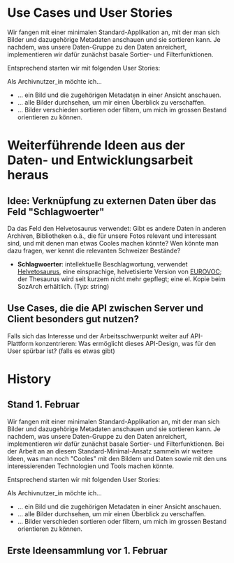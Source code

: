 # Use Cases und User Stories

Wir fangen mit einer minimalen Standard-Applikation an, mit der man sich Bilder und dazugehörige Metadaten anschauen und sie sortieren kann. Je nachdem, was unsere Daten-Gruppe zu den Daten anreichert, implementieren wir dafür zunächst basale Sortier- und Filterfunktionen.

Entsprechend starten wir mit folgenden User Stories:

Als Archivnutzer_in möchte ich...

- ... ein Bild und die zugehörigen Metadaten in einer Ansicht anschauen.
- ... alle Bilder durchsehen, um mir einen Überblick zu verschaffen.
- ... Bilder verschieden sortieren oder filtern, um mich im grossen Bestand orientieren zu können.

# Weiterführende Ideen aus der Daten- und Entwicklungsarbeit heraus

## Idee: Verknüpfung zu externen Daten über das Feld "Schlagwoerter"

Da das Feld den Helvetosaurus verwendet: Gibt es andere Daten in anderen Archiven, Bibliotheken o.ä., die für unsere Fotos relevant und interessant sind, und mit denen man etwas Cooles machen könnte? Wen könnte man dazu fragen, wer kennt die relevanten Schweizer Bestände?

- **Schlagwoerter**: intellektuelle Beschlagwortung, verwendet [Helvetosaurus](https://bartoc.org/en/node/675), eine einsprachige, helvetisierte Version von [EUROVOC](https://bartoc.org/en/node/15); der Thesaurus wird seit kurzem nicht mehr gepflegt; eine el. Kopie beim SozArch erhältlich. (Typ: string)

## Use Cases, die die API zwischen Server und Client besonders gut nutzen?

Falls sich das Interesse und der Arbeitsschwerpunkt weiter auf API-Plattform konzentrieren: Was ermöglicht dieses API-Design, was für den User spürbar ist? (falls es etwas gibt)

# History

## Stand 1. Februar

Wir fangen mit einer minimalen Standard-Applikation an, mit der man sich Bilder und dazugehörige Metadaten anschauen und sie sortieren kann. Je nachdem, was unsere Daten-Gruppe zu den Daten anreichert, implementieren wir dafür zunächst basale Sortier- und Filterfunktionen. Bei der Arbeit an an diesem Standard-Minimal-Ansatz sammeln wir weitere Ideen, was man noch "Cooles" mit den Bildern und Daten sowie mit den uns interessierenden Technologien und Tools machen könnte.

Entsprechend starten wir mit folgenden User Stories:

Als Archivnutzer_in möchte ich...

- ... ein Bild und die zugehörigen Metadaten in einer Ansicht anschauen.
- ... alle Bilder durchsehen, um mir einen Überblick zu verschaffen.
- ... Bilder verschieden sortieren oder filtern, um mich im grossen Bestand orientieren zu können.

## Erste Ideensammlung vor 1. Februar